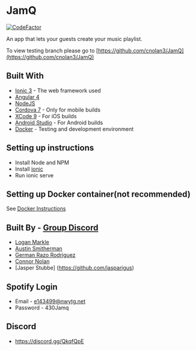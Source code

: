 # JamQ
[![CodeFactor](https://www.codefactor.io/repository/github/chicostate/jamq/badge)](https://www.codefactor.io/repository/github/chicostate/jamq)

An app that lets your guests create your music playlist.

To view testing branch please go to [https://github.com/cnolan3/JamQ](https://github.com/cnolan3/JamQ)

## Built With
- [Ionic 3](https://ionicframework.com/) - The web framework used
- [Angular 4](https://angular.io/) 
- [NodeJS](https://nodejs.org/)
- [Cordova 7](https://cordova.apache.org/#getstarted) - Only for mobile builds
- [XCode 9](https://developer.apple.com/xcode/) - For iOS builds
- [Android Studio](https://developer.android.com/studio/install.html) - For Android builds
- [Docker](https://www.docker.com/) - Testing and development environment

## Setting up instructions
- Install Node and NPM
- Install [ionic]( https://ionicframework.com/docs/cli/)
- Run ionic serve

## Setting up Docker container(not recommended)
See [Docker Instructions](docker.md)

## Built By - [Group Discord](https://discord.gg/H8jbQ3R)
- [Logan Markle](https://github.com/logm)
- [Austin Smitherman](https://github.com/asmitherman)
- [German Razo Rodriguez](https://github.com/german9304)
- [Connor Nolan](https://github.com/cnolan3)
- [Jasper Stubbe] (https://github.com/jasparigus)

## Spotify Login
- Email - e143499@nwytg.net
- Password - 430Jamq

## Discord
- https://discord.gg/QkqfQpE

